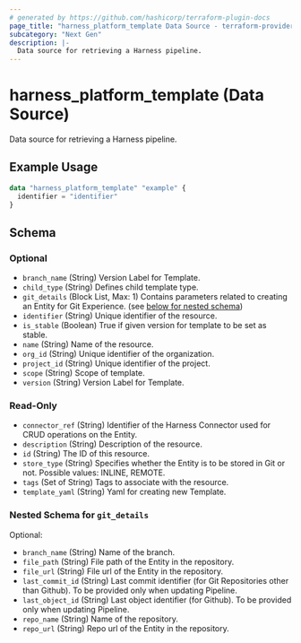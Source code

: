 ```yaml
---
# generated by https://github.com/hashicorp/terraform-plugin-docs
page_title: "harness_platform_template Data Source - terraform-provider-harness"
subcategory: "Next Gen"
description: |-
  Data source for retrieving a Harness pipeline.
---
```


# harness_platform_template (Data Source)

Data source for retrieving a Harness pipeline.

## Example Usage

```terraform
data "harness_platform_template" "example" {
  identifier = "identifier"
}
```

<!-- schema generated by tfplugindocs -->
## Schema

### Optional

- `branch_name` (String) Version Label for Template.
- `child_type` (String) Defines child template type.
- `git_details` (Block List, Max: 1) Contains parameters related to creating an Entity for Git Experience. (see [below for nested schema](#nestedblock--git_details))
- `identifier` (String) Unique identifier of the resource.
- `is_stable` (Boolean) True if given version for template to be set as stable.
- `name` (String) Name of the resource.
- `org_id` (String) Unique identifier of the organization.
- `project_id` (String) Unique identifier of the project.
- `scope` (String) Scope of template.
- `version` (String) Version Label for Template.

### Read-Only

- `connector_ref` (String) Identifier of the Harness Connector used for CRUD operations on the Entity.
- `description` (String) Description of the resource.
- `id` (String) The ID of this resource.
- `store_type` (String) Specifies whether the Entity is to be stored in Git or not. Possible values: INLINE, REMOTE.
- `tags` (Set of String) Tags to associate with the resource.
- `template_yaml` (String) Yaml for creating new Template.

<a id="nestedblock--git_details"></a>
### Nested Schema for `git_details`

Optional:

- `branch_name` (String) Name of the branch.
- `file_path` (String) File path of the Entity in the repository.
- `file_url` (String) File url of the Entity in the repository.
- `last_commit_id` (String) Last commit identifier (for Git Repositories other than Github). To be provided only when updating Pipeline.
- `last_object_id` (String) Last object identifier (for Github). To be provided only when updating Pipeline.
- `repo_name` (String) Name of the repository.
- `repo_url` (String) Repo url of the Entity in the repository.


